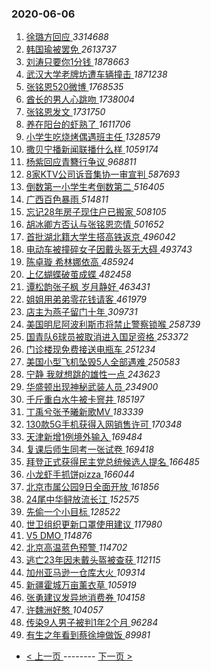 ### 2020-06-06 
1. [ 徐璐方回应 ](https://s.weibo.com/weibo?q=%23%E5%BE%90%E7%92%90%E6%96%B9%E5%9B%9E%E5%BA%94%23&Refer=top) *3314688*
1. [ 韩国瑜被罢免 ](https://s.weibo.com/weibo?q=%E9%9F%A9%E5%9B%BD%E7%91%9C%E8%A2%AB%E7%BD%A2%E5%85%8D&Refer=top) *2613737*
1. [ 刘涛只要你1分钱 ](https://s.weibo.com/weibo?q=%23%E5%88%98%E6%B6%9B%E5%8F%AA%E8%A6%81%E4%BD%A01%E5%88%86%E9%92%B1%23&topic_ad=1&Refer=top) *1878663*
1. [ 武汉大学老牌坊遭车辆撞击 ](https://s.weibo.com/weibo?q=%23%E6%AD%A6%E6%B1%89%E5%A4%A7%E5%AD%A6%E8%80%81%E7%89%8C%E5%9D%8A%E9%81%AD%E8%BD%A6%E8%BE%86%E6%92%9E%E5%87%BB%23&Refer=top) *1871238*
1. [ 张铭恩520微博 ](https://s.weibo.com/weibo?q=%23%E5%BC%A0%E9%93%AD%E6%81%A9520%E5%BE%AE%E5%8D%9A%23&Refer=top) *1768535*
1. [ 酋长的男人心跳吻 ](https://s.weibo.com/weibo?q=%23%E9%85%8B%E9%95%BF%E7%9A%84%E7%94%B7%E4%BA%BA%E5%BF%83%E8%B7%B3%E5%90%BB%23&Refer=top) *1738004*
1. [ 张铭恩发文 ](https://s.weibo.com/weibo?q=%23%E5%BC%A0%E9%93%AD%E6%81%A9%E5%8F%91%E6%96%87%23&Refer=top) *1731750*
1. [ 养在阳台的虾熟了 ](https://s.weibo.com/weibo?q=%23%E5%85%BB%E5%9C%A8%E9%98%B3%E5%8F%B0%E7%9A%84%E8%99%BE%E7%86%9F%E4%BA%86%23&Refer=top) *1611706*
1. [ 小学生吃烧烤偶遇班主任 ](https://s.weibo.com/weibo?q=%23%E5%B0%8F%E5%AD%A6%E7%94%9F%E5%90%83%E7%83%A7%E7%83%A4%E5%81%B6%E9%81%87%E7%8F%AD%E4%B8%BB%E4%BB%BB%23&Refer=top) *1328579*
1. [ 撒贝宁播新闻联播什么样 ](https://s.weibo.com/weibo?q=%23%E6%92%92%E8%B4%9D%E5%AE%81%E6%92%AD%E6%96%B0%E9%97%BB%E8%81%94%E6%92%AD%E4%BB%80%E4%B9%88%E6%A0%B7%23&Refer=top) *1059174*
1. [ 杨紫回应青簪行争议 ](https://s.weibo.com/weibo?q=%23%E6%9D%A8%E7%B4%AB%E5%9B%9E%E5%BA%94%E9%9D%92%E7%B0%AA%E8%A1%8C%E4%BA%89%E8%AE%AE%23&Refer=top) *968811*
1. [ 8家KTV公司诉音集协一审宣判 ](https://s.weibo.com/weibo?q=%238%E5%AE%B6KTV%E5%85%AC%E5%8F%B8%E8%AF%89%E9%9F%B3%E9%9B%86%E5%8D%8F%E4%B8%80%E5%AE%A1%E5%AE%A3%E5%88%A4%23&Refer=top) *587693*
1. [ 倒数第一小学生考倒数第二 ](https://s.weibo.com/weibo?q=%23%E5%80%92%E6%95%B0%E7%AC%AC%E4%B8%80%E5%B0%8F%E5%AD%A6%E7%94%9F%E8%80%83%E5%80%92%E6%95%B0%E7%AC%AC%E4%BA%8C%23&Refer=top) *516405*
1. [ 广西百色暴雨 ](https://s.weibo.com/weibo?q=%23%E5%B9%BF%E8%A5%BF%E7%99%BE%E8%89%B2%E6%9A%B4%E9%9B%A8%23&Refer=top) *514811*
1. [ 忘记28年房子现住户已搬家 ](https://s.weibo.com/weibo?q=%23%E5%BF%98%E8%AE%B028%E5%B9%B4%E6%88%BF%E5%AD%90%E7%8E%B0%E4%BD%8F%E6%88%B7%E5%B7%B2%E6%90%AC%E5%AE%B6%23&Refer=top) *508105*
1. [ 胡冰卿方否认与张铭恩恋情 ](https://s.weibo.com/weibo?q=%23%E8%83%A1%E5%86%B0%E5%8D%BF%E6%96%B9%E5%90%A6%E8%AE%A4%E4%B8%8E%E5%BC%A0%E9%93%AD%E6%81%A9%E6%81%8B%E6%83%85%23&Refer=top) *501652*
1. [ 首批湖北籍大学生搭高铁返京 ](https://s.weibo.com/weibo?q=%23%E9%A6%96%E6%89%B9%E6%B9%96%E5%8C%97%E7%B1%8D%E5%A4%A7%E5%AD%A6%E7%94%9F%E6%90%AD%E9%AB%98%E9%93%81%E8%BF%94%E4%BA%AC%23&Refer=top) *496042*
1. [ 电动车被撞碎女子因戴头盔无大碍 ](https://s.weibo.com/weibo?q=%23%E7%94%B5%E5%8A%A8%E8%BD%A6%E8%A2%AB%E6%92%9E%E7%A2%8E%E5%A5%B3%E5%AD%90%E5%9B%A0%E6%88%B4%E5%A4%B4%E7%9B%94%E6%97%A0%E5%A4%A7%E7%A2%8D%23&Refer=top) *493743*
1. [ 陈卓璇 希林娜依高 ](https://s.weibo.com/weibo?q=%E9%99%88%E5%8D%93%E7%92%87%20%E5%B8%8C%E6%9E%97%E5%A8%9C%E4%BE%9D%E9%AB%98&Refer=top) *485924*
1. [ 上亿蝴蝶破茧成蝶 ](https://s.weibo.com/weibo?q=%23%E4%B8%8A%E4%BA%BF%E8%9D%B4%E8%9D%B6%E7%A0%B4%E8%8C%A7%E6%88%90%E8%9D%B6%23&Refer=top) *482458*
1. [ 谭松韵张子枫 岁月静好 ](https://s.weibo.com/weibo?q=%E8%B0%AD%E6%9D%BE%E9%9F%B5%E5%BC%A0%E5%AD%90%E6%9E%AB%20%E5%B2%81%E6%9C%88%E9%9D%99%E5%A5%BD&Refer=top) *463431*
1. [ 姐姐用弟弟零花钱请客 ](https://s.weibo.com/weibo?q=%23%E5%A7%90%E5%A7%90%E7%94%A8%E5%BC%9F%E5%BC%9F%E9%9B%B6%E8%8A%B1%E9%92%B1%E8%AF%B7%E5%AE%A2%23&Refer=top) *461979*
1. [ 店主为燕子留门十年 ](https://s.weibo.com/weibo?q=%E5%BA%97%E4%B8%BB%E4%B8%BA%E7%87%95%E5%AD%90%E7%95%99%E9%97%A8%E5%8D%81%E5%B9%B4&Refer=top) *309731*
1. [ 美国明尼阿波利斯市将禁止警察锁喉 ](https://s.weibo.com/weibo?q=%23%E7%BE%8E%E5%9B%BD%E6%98%8E%E5%B0%BC%E9%98%BF%E6%B3%A2%E5%88%A9%E6%96%AF%E5%B8%82%E5%B0%86%E7%A6%81%E6%AD%A2%E8%AD%A6%E5%AF%9F%E9%94%81%E5%96%89%23&Refer=top) *258739*
1. [ 国青队6球员被取消进入国足资格 ](https://s.weibo.com/weibo?q=%E5%9B%BD%E9%9D%92%E9%98%9F6%E7%90%83%E5%91%98%E8%A2%AB%E5%8F%96%E6%B6%88%E8%BF%9B%E5%85%A5%E5%9B%BD%E8%B6%B3%E8%B5%84%E6%A0%BC&Refer=top) *253372*
1. [ 门诊楼现免费接送电瓶车 ](https://s.weibo.com/weibo?q=%E9%97%A8%E8%AF%8A%E6%A5%BC%E7%8E%B0%E5%85%8D%E8%B4%B9%E6%8E%A5%E9%80%81%E7%94%B5%E7%93%B6%E8%BD%A6&Refer=top) *251234*
1. [ 美国小型飞机坠毁5人全部遇难 ](https://s.weibo.com/weibo?q=%E7%BE%8E%E5%9B%BD%E5%B0%8F%E5%9E%8B%E9%A3%9E%E6%9C%BA%E5%9D%A0%E6%AF%815%E4%BA%BA%E5%85%A8%E9%83%A8%E9%81%87%E9%9A%BE&Refer=top) *250583*
1. [ 宁静 我就想跳的雄性一点 ](https://s.weibo.com/weibo?q=%E5%AE%81%E9%9D%99%20%E6%88%91%E5%B0%B1%E6%83%B3%E8%B7%B3%E7%9A%84%E9%9B%84%E6%80%A7%E4%B8%80%E7%82%B9&Refer=top) *243623*
1. [ 华盛顿出现神秘武装人员 ](https://s.weibo.com/weibo?q=%E5%8D%8E%E7%9B%9B%E9%A1%BF%E5%87%BA%E7%8E%B0%E7%A5%9E%E7%A7%98%E6%AD%A6%E8%A3%85%E4%BA%BA%E5%91%98&Refer=top) *234900*
1. [ 千斤重白水牛被卡窨井 ](https://s.weibo.com/weibo?q=%E5%8D%83%E6%96%A4%E9%87%8D%E7%99%BD%E6%B0%B4%E7%89%9B%E8%A2%AB%E5%8D%A1%E7%AA%A8%E4%BA%95&Refer=top) *185197*
1. [ 丁禹兮张予曦新歌MV ](https://s.weibo.com/weibo?q=%23%E4%B8%81%E7%A6%B9%E5%85%AE%E5%BC%A0%E4%BA%88%E6%9B%A6%E6%96%B0%E6%AD%8CMV%23&Refer=top) *183339*
1. [ 130款5G手机获得入网销售许可 ](https://s.weibo.com/weibo?q=130%E6%AC%BE5G%E6%89%8B%E6%9C%BA%E8%8E%B7%E5%BE%97%E5%85%A5%E7%BD%91%E9%94%80%E5%94%AE%E8%AE%B8%E5%8F%AF&Refer=top) *170348*
1. [ 天津新增1例境外输入 ](https://s.weibo.com/weibo?q=%E5%A4%A9%E6%B4%A5%E6%96%B0%E5%A2%9E1%E4%BE%8B%E5%A2%83%E5%A4%96%E8%BE%93%E5%85%A5&Refer=top) *169484*
1. [ 复课后师生同考一张试卷 ](https://s.weibo.com/weibo?q=%E5%A4%8D%E8%AF%BE%E5%90%8E%E5%B8%88%E7%94%9F%E5%90%8C%E8%80%83%E4%B8%80%E5%BC%A0%E8%AF%95%E5%8D%B7&Refer=top) *169418*
1. [ 拜登正式获得民主党总统候选人提名 ](https://s.weibo.com/weibo?q=%23%E6%8B%9C%E7%99%BB%E6%AD%A3%E5%BC%8F%E8%8E%B7%E5%BE%97%E6%B0%91%E4%B8%BB%E5%85%9A%E6%80%BB%E7%BB%9F%E5%80%99%E9%80%89%E4%BA%BA%E6%8F%90%E5%90%8D%23&Refer=top) *166485*
1. [ 小龙虾手抓饼pizza ](https://s.weibo.com/weibo?q=%23%E5%B0%8F%E9%BE%99%E8%99%BE%E6%89%8B%E6%8A%93%E9%A5%BCpizza%23&Refer=top) *166044*
1. [ 北京市属公园9日全面开放 ](https://s.weibo.com/weibo?q=%E5%8C%97%E4%BA%AC%E5%B8%82%E5%B1%9E%E5%85%AC%E5%9B%AD9%E6%97%A5%E5%85%A8%E9%9D%A2%E5%BC%80%E6%94%BE&Refer=top) *161856*
1. [ 24尾中华鲟放流长江 ](https://s.weibo.com/weibo?q=24%E5%B0%BE%E4%B8%AD%E5%8D%8E%E9%B2%9F%E6%94%BE%E6%B5%81%E9%95%BF%E6%B1%9F&Refer=top) *152575*
1. [ 先偷一个小目标 ](https://s.weibo.com/weibo?q=%E5%85%88%E5%81%B7%E4%B8%80%E4%B8%AA%E5%B0%8F%E7%9B%AE%E6%A0%87&Refer=top) *128522*
1. [ 世卫组织更新口罩使用建议 ](https://s.weibo.com/weibo?q=%E4%B8%96%E5%8D%AB%E7%BB%84%E7%BB%87%E6%9B%B4%E6%96%B0%E5%8F%A3%E7%BD%A9%E4%BD%BF%E7%94%A8%E5%BB%BA%E8%AE%AE&Refer=top) *117980*
1. [ V5 DMO ](https://s.weibo.com/weibo?q=%23V5%20DMO%23&Refer=top) *114876*
1. [ 北京高温蓝色预警 ](https://s.weibo.com/weibo?q=%E5%8C%97%E4%BA%AC%E9%AB%98%E6%B8%A9%E8%93%9D%E8%89%B2%E9%A2%84%E8%AD%A6&Refer=top) *114702*
1. [ 逃亡23年因未戴头盔被查获 ](https://s.weibo.com/weibo?q=%23%E9%80%83%E4%BA%A123%E5%B9%B4%E5%9B%A0%E6%9C%AA%E6%88%B4%E5%A4%B4%E7%9B%94%E8%A2%AB%E6%9F%A5%E8%8E%B7%23&Refer=top) *112115*
1. [ 加州亚马逊一仓库大火 ](https://s.weibo.com/weibo?q=%E5%8A%A0%E5%B7%9E%E4%BA%9A%E9%A9%AC%E9%80%8A%E4%B8%80%E4%BB%93%E5%BA%93%E5%A4%A7%E7%81%AB&Refer=top) *109314*
1. [ 新疆霍城万亩薰衣草 ](https://s.weibo.com/weibo?q=%23%E6%96%B0%E7%96%86%E9%9C%8D%E5%9F%8E%E4%B8%87%E4%BA%A9%E8%96%B0%E8%A1%A3%E8%8D%89%23&Refer=top) *105919*
1. [ 张勇建议发异地消费券 ](https://s.weibo.com/weibo?q=%23%E5%BC%A0%E5%8B%87%E5%BB%BA%E8%AE%AE%E5%8F%91%E5%BC%82%E5%9C%B0%E6%B6%88%E8%B4%B9%E5%88%B8%23&Refer=top) *104158*
1. [ 许魏洲好憨 ](https://s.weibo.com/weibo?q=%23%E8%AE%B8%E9%AD%8F%E6%B4%B2%E5%A5%BD%E6%86%A8%23&Refer=top) *104057*
1. [ 传染9人男子被判1年2个月 ](https://s.weibo.com/weibo?q=%23%E4%BC%A0%E6%9F%939%E4%BA%BA%E7%94%B7%E5%AD%90%E8%A2%AB%E5%88%A41%E5%B9%B42%E4%B8%AA%E6%9C%88%23&Refer=top) *96284*
1. [ 有生之年看到蔡徐坤做饭 ](https://s.weibo.com/weibo?q=%23%E6%9C%89%E7%94%9F%E4%B9%8B%E5%B9%B4%E7%9C%8B%E5%88%B0%E8%94%A1%E5%BE%90%E5%9D%A4%E5%81%9A%E9%A5%AD%23&Refer=top) *89981* 

- [ < 上一页 ](https://github.com/able8/weibo-hot-record/blob/master/2020-06-05.md) -------- [ 下一页 > ](https://github.com/able8/weibo-hot-record/blob/master/2020-06-07.md)